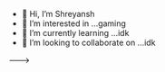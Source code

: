 - 👋 Hi, I’m Shreyansh
- 👀 I’m interested in ...gaming
- 🌱 I’m currently learning ...idk
- 💞️ I’m looking to collaborate on ...idk
  
--->
